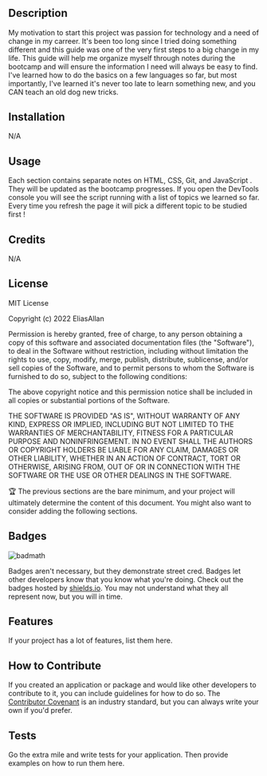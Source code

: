 # <Your-Project-Title>

## Description

My motivation to start this project was passion for technology and a need of change in my carreer. It's been too long since I tried doing something different and this guide was one of the very first steps to a big change in my life.
This guide will help me organize myself through notes during the bootcamp and will ensure the information I need will always be easy to find. I've learned how to do the basics on a few languages so far, but most importantly, I've learned it's never too late to learn something new, and you CAN teach an old dog new tricks.


## Installation

N/A

## Usage

Each section contains separate notes on HTML, CSS, Git, and JavaScript . They will be updated as the bootcamp progresses. If you open the DevTools console you will see the script running with a list of topics we learned so far. Every time you refresh the page it will pick a different topic to be studied first !

## Credits

N/A

## License

MIT License

Copyright (c) 2022 EliasAllan

Permission is hereby granted, free of charge, to any person obtaining a copy
of this software and associated documentation files (the "Software"), to deal
in the Software without restriction, including without limitation the rights
to use, copy, modify, merge, publish, distribute, sublicense, and/or sell
copies of the Software, and to permit persons to whom the Software is
furnished to do so, subject to the following conditions:

The above copyright notice and this permission notice shall be included in all
copies or substantial portions of the Software.

THE SOFTWARE IS PROVIDED "AS IS", WITHOUT WARRANTY OF ANY KIND, EXPRESS OR
IMPLIED, INCLUDING BUT NOT LIMITED TO THE WARRANTIES OF MERCHANTABILITY,
FITNESS FOR A PARTICULAR PURPOSE AND NONINFRINGEMENT. IN NO EVENT SHALL THE
AUTHORS OR COPYRIGHT HOLDERS BE LIABLE FOR ANY CLAIM, DAMAGES OR OTHER
LIABILITY, WHETHER IN AN ACTION OF CONTRACT, TORT OR OTHERWISE, ARISING FROM,
OUT OF OR IN CONNECTION WITH THE SOFTWARE OR THE USE OR OTHER DEALINGS IN THE
SOFTWARE.

🏆 The previous sections are the bare minimum, and your project will ultimately determine the content of this document. You might also want to consider adding the following sections.

## Badges

![badmath](https://img.shields.io/github/languages/top/nielsenjared/badmath)

Badges aren't necessary, but they demonstrate street cred. Badges let other developers know that you know what you're doing. Check out the badges hosted by [shields.io](https://shields.io/). You may not understand what they all represent now, but you will in time.

## Features

If your project has a lot of features, list them here.

## How to Contribute

If you created an application or package and would like other developers to contribute to it, you can include guidelines for how to do so. The [Contributor Covenant](https://www.contributor-covenant.org/) is an industry standard, but you can always write your own if you'd prefer.

## Tests

Go the extra mile and write tests for your application. Then provide examples on how to run them here.
